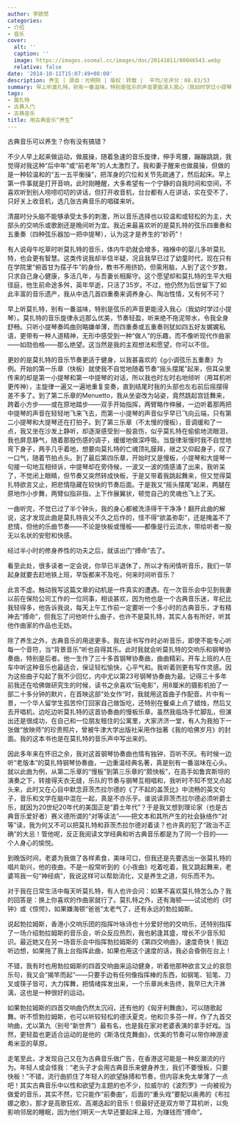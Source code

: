 ```yaml
---
author: 李欧梵
categories:
- 介绍
- 音乐
cover:
  alt: ''
  caption: ''
  image: https://images.soomal.cc/images/doc/20141011/00046543.webp
  relative: false
date: '2014-10-11T15:07:49+08:00'
description: 养生 | 源自：光明网 | 版权：转载 |  平均/总评分：08.83/53
summary: 早上听莫扎特，别有一番滋味，特别是弦乐的声音更能浸入我心（我幼时学过小提琴）。莫扎特的音乐旋律永远那么优美，节奏轻盈，听来绝不拖泥带水，令我全身舒畅。只听小提琴奏鸣曲则略嫌单薄，而四重奏或五重奏则犹如四五好友娓娓私语，更带有一种人道精神，无形中感受到一种“做人”的乐趣……
tags:
- 莫扎特
- 古典入门
- 古典音乐
title: 用古典音乐“养生”
---
```


古典音乐可以养生？你有没有搞错？

不少人早上起来做运动，做晨操，随着急速的音乐旋律，伸手弯腰，蹦蹦跳跳，我觉得对我这种“后中年”或“前老年”的人太激烈了。我和妻子醒来也做晨操，但做的是一种较温和的“五一五平衡操”，把浑身的穴位和关节先疏通了，然后起床。早上第一件事就是打开音响，此时刚睡醒，大多希望有一个宁静的自我时间和空间，不喜欢听到别人唠唠叨叨的讲话，但打开收音机，台台都有人在讲话，实在受不了，只好关上收音机，选几张古典音乐的唱碟来听。

清晨时分头脑不能够承受太多的刺激，所以音乐选择也以较温和或轻松的为主，大部头的交响乐或歌剧还是晚间听为宜。我近来最喜欢听的是莫扎特的弦乐四重奏和五重奏（四种弦乐器加一把中提琴），认为这才是养生的“妙药”！

有人说母牛吃草时听莫扎特的音乐，体内牛奶就会增多，襁褓中的婴儿多听莫扎特，也会更有智慧。这类传说我却半信半疑，况且我早已过了幼童时代，现在只有在学院里“俯首甘为孺子牛”的身份，教书不用挤奶，但需用脑，人到了这个岁数，只求自己身心健康，多活几年，与吾妻长相厮守。这个愿望却和莫扎特的生平大相径庭，他生前命途多舛，英年早逝，只活了35岁。不过，他仍然为后世留下了如此丰富的音乐遗产，我从中选几首四重奏来调养身心、陶冶性情，又有何不可？

早上听莫扎特，别有一番滋味，特别是弦乐的声音更能浸入我心（我幼时学过小提琴）。莫扎特的音乐旋律永远那么优美，节奏轻盈，听来绝不拖泥带水，令我全身舒畅。只听小提琴奏鸣曲则略嫌单薄，而四重奏或五重奏则犹如四五好友娓娓私语，更带有一种人道精神，无形中感受到一种“做人”的乐趣，而不像听现代作曲家――如勋伯格――那么绝望。这当然是我的主观想法和愿望，你可以不信。

更妙的是莫扎特的音乐节奏更适于健身，以我甚喜欢的《g小调弦乐五重奏》为例。开始的第一乐章（快板）就使我不自觉地随着节奏“摇头摆尾”起来，但耳朵里传来的却是第一小提琴和第一中提琴的对话，所以我也时左时右地倾听（用耳机听更传神），主旋律一遍又一遍地重复变奏，直到结尾时我的头部也左右前后摇摆得差不多了。到了第二乐章的Menuetto，我从坐姿改为站姿，竟然跳起宫廷舞来，跨着小方步――或在原地踏步――双手开始指挥，两臂略作伸展，一边听着那两把中提琴的声音在轻轻地飞来飞去，而第一小提琴的声音似乎早已飞向云端，只有第二小提琴和大提琴还在打拍子。到了第三乐章（不太慢的慢板），音调缓和了一点，我又坐在沙发上静听，却逐渐感受到一股哀伤，似乎莫扎特在偷偷地流眼泪，我也屏息静气，随着那股伤感的调子，缓缓地做深呼吸。当旋律渐慢时我不自觉地弯下身子，两手几乎着地，想要向莫扎特的亡魂顶礼膜拜，继之又仰起身子，叹了一口气，随着节拍点头。到了最后第四乐章，开始时又是慢板，小提琴和大提琴一句接一句地互相倾诉，中提琴却在旁侍候，一波又一波的情感涌了出来，我听呆了，不觉闭上眼睛，但节奏又突然转成快板，于是又带着我跳起舞来，但又觉得莫扎特欲言又止，把悲情隐藏在较快的节奏后面。于是我又“摇头摆尾”起来，两腿在原地作小步舞，两臂似指非指，上下作展翼状，顿觉自己的灵魂也飞上了天。

一曲听完，不觉已过了半个钟头，我的身心都被洗涤得干干净净！翻开此曲的解说，这才发现此曲是莫扎特丧父不久之后作的，怪不得“欲盖弥彰”，还是掩盖不了悲情，但他的乐曲节奏――不论是快板或慢板――都像是行云流水，带给听者一股无以名状的安慰和快感。

经过半小时的修身养性的功夫之后，就该出门“搏命”去了。

看至此处，很多读者一定会说，你早已半退休了，所以才有闲情听音乐，我们一早起身就要去赶地铁上班，早饭都来不及吃，何来时间听音乐？

此言不虚。触动我写这篇文章的动机是一件真实的遭遇。在一次音乐会中见到我妻以前在保险公司工作的一位同事，相谈甚欢，因为他也是一个古典音乐迷，年纪比我轻得多，他告诉我说，每天上午工作前一定要听一个多小时的古典音乐，才有精神去“搏命”，但我忘了问他听什么曲子，也许不是莫扎特，其实人各有所好，听其他作曲家的作品也无妨。

除了养生之外，古典音乐的用途更多。我在读书写作时必听音乐，即使不能专心听每一个音符，当“背景音乐”听也自得其乐。此时我就会听莫扎特的交响乐和钢琴协奏曲，特别是后者。他一生作了三十多首钢琴协奏曲，曲曲精彩。开车上班的人在车中听这种音乐也最适合，保证轻松愉快，心平气和。我听着则更有写作灵感。因为这些曲子勾起了我不少回忆，内中尤以第23号钢琴协奏曲为最。记得三十多年前我还在哈佛做研究生的时候，读书之余喜欢“玩电影”，用8厘米的摄影机拍了一部二十多分钟的默片，在首映这部“处女作”时，我就用这首曲子作配音。片中有一景，一个华人留学生孤苦伶仃回家自己做饭吃，还特别在餐桌上点了蜡烛，然后又去开唱机，边吃边听莫扎特的这首协奏曲的慢板乐章。虽然我临场手忙脚乱，但演出还是很成功，在自己和一位朋友租住的公寓里，大家济济一堂，有人为我拍下一张做“放映师”的珍贵照片，曾被牛津大学出版社采用作拙著《我的哈佛岁月》的封面。我的这本书也是在莫扎特的音乐声中写出来的。

因此多年来在怀旧之余，我对这首钢琴协奏曲也情有独钟，百听不厌。有时候一边听“老版本”的莫扎特钢琴协奏曲，一边重温经典名著，真是别有一番滋味在心头。就以此曲为例，从第二乐章的“慢板”到第三乐章的“颇快板”，在高手如鲁宾斯坦的演奏之下，转接得天衣无缝，乐队的节奏与钢琴互相唱和，我听时不知不觉又点起头来，此时又在心目中默念菲茨杰拉尔德的《了不起的盖茨比》中流畅的英文句子，音乐和文学在脑中混在一起，真是不亦乐乎。谁说读菲茨杰拉尔德必须听爵士乐，就因为20世纪20年代的美国正是“爵士年代”？于是我又想到理论家（也是古典音乐爱好者）赛义德所谓的“对等读法”――把文本和其所产生的社会脉络作“对等”读，我为何又不可以把莫扎特和菲茨杰拉尔德对着读？也许真的犯了“政治不正确”的大忌！管他呢，反正我阅读文学经典和听古典音乐都是为了同一个目的――个人身心的愉悦。

到晚饭时间，老婆为我做了各样素食，美味可口，但我还是先要选出一张莫扎特的唱片助兴，他的夜曲，不是一般常听到的《小夜曲》吃着吃着，我又跳起舞来，老婆骂我一句“神经病”，我说这样可以帮助消化，又是养生之道，何乐而不为。

对于我在日常生活中每天听莫扎特，有人也许会问：如果不喜欢莫扎特怎么办？我的回答是：换上你喜欢的作曲家就行了。莫扎特之外，还有海顿――试试他的《时钟》或《惊愕》，如果嫌海顿“爸爸”太老气了，还有永远的勃拉姆斯。

说起勃拉姆斯，香港小交响乐团的指挥叶咏诗也十分爱好他的交响乐，还特别指挥了一场介绍勃拉姆斯的音乐会，听众反应热烈，我也躬逢其盛，增长不少音乐知识。最近她又在另一场音乐会中指挥勃拉姆斯的《第四交响曲》，速度奇快！我边听边想，如果拖了我上台指挥此曲，如果也用这个速度的话，我必会昏倒在台上！

不错，我有时也用勃拉姆斯的四首交响曲来运动健身，听着他那种欲言又止的哀怨乐句，我又会“揭竿而起”――只要手边有任何像指挥棒的东西，如钢笔、铅笔、刀叉或筷子皆可，大力挥舞，把情绪挥发出来，一个乐章尚未告终，我早已大汗淋漓，这也是一种很好的运动。

如果勃拉姆斯的四首交响曲仍然太沉闷，还有他的《匈牙利舞曲》，可以随歌起舞。听不惯勃拉姆斯，也可以听较轻松的德沃夏克，他和贝多芬一样，作了九首交响曲，尤以第九（别号“新世界”）最有名，也是我在家对老婆表演的拿手好戏。当然，更轻盈也更适合运动的是他的《斯洛伐克舞曲》，优美的节奏可以带你神游波希米亚的草原。

走笔至此，才发现自己又在为古典音乐做广告，在香港这可能是一种反潮流的行为。年轻人或会怪我：“老头子才会用古典音乐来健身养生，我们不要慢板，只要快板！”不错，流行曲抓住了年轻人的欲望脉搏和节奏，但内容未免太单薄了一点吧！其实古典音乐中以性和欲望为主题的也不少，拉威尔的《波烈罗》一向被视为做爱的音乐，其实不然，它只能作“前奏曲”，后面的“重头戏”要配以奥弗的《布拉娜之歌》，那才是高歌狂欢、高潮迭起的音乐！但最好还是双方带了耳机听，以免影响邻居的睡眠，因为他们明天一大早还要起床上班，为赚钱而“搏命”。